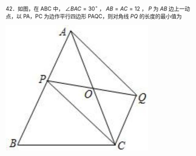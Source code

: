 42．如图，在 ABC 中， $\angle B A C = 3 0 ^ { \circ }$ ， $A B { = } A C { = } 1 2$ ， $P$ 为 $A B$ 边上一动点，以 PA，PC 为边作平行四边形 PAQC，则对角线 $P Q$ 的长度的最小值为

![](<../../qs_image_DB/专题2-1__将军饮马等8类常见最值问题（解析版）/2ec9de84df8e63df9bb03baa7ef3b050df3a5673582869a17c455a834cba9601.jpg>)
